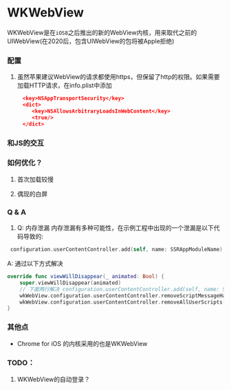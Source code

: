 # WKWebView

WKWebView是在`iOS8`之后推出的新的WebView内核，用来取代之前的UIWebView(在2020后，包含UIWebView的包将被Apple拒绝)

### 配置
1. 虽然苹果建议WebView的请求都使用https，但保留了http的权限。如果需要加载HTTP请求，在info.plist中添加
```json     
     <key>NSAppTransportSecurity</key>
     <dict>
        <key>NSAllowsArbitraryLoadsInWebContent</key>
        <true/>
     </dict>
```

### 和JS的交互


### 如何优化？

1. 首次加载较慢

2. 偶现的白屏


### Q & A

1. Q: 内存泄漏
内存泄漏有多种可能性，在示例工程中出现的一个泄漏是以下代码导致的:
```swift
 configuration.userContentController.add(self, name: SSRAppModuleName)
```
A: 通过以下方式解决
```swift 
override func viewWillDisappear(_ animated: Bool) {
    super.viewWillDisappear(animated)
    // 下面两行解决 configuration.userContentController.add(self, name: SSRAppModuleName) 导致的循环引用
    wkWebView.configuration.userContentController.removeScriptMessageHandler(forName:SSRAppModuleName)
    wkWebView.configuration.userContentController.removeAllUserScripts()
}
```

### 其他点
 - Chrome for iOS 的内核采用的也是WKWebView

### TODO：
 1. WKWebView的自动登录？


